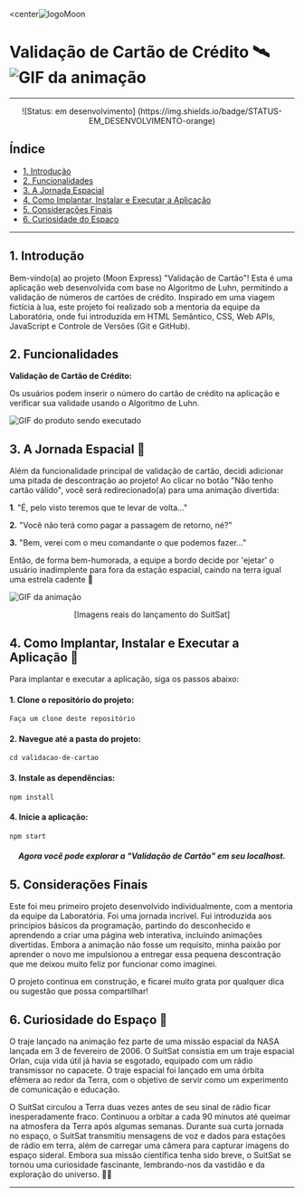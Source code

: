 
<center![logoMoon](https://github.com/karinapedra/SAP011-card-validation/assets/134289862/2a435f18-1c99-42ad-bf26-13f9c901b1c6)

# Validação de Cartão de Crédito 🛰️![GIF da animação](link_para_gif_da_animação.gif)
---
<center> ![Status: em desenvolvimento] (https://img.shields.io/badge/STATUS-EM_DESENVOLVIMENTO-orange) </center>


## Índice
* [1. Introdução](#1-introdução)
* [2. Funcionalidades](#2-funcionalidades)
* [3. A Jornada Espacial](#3-a-jornada-espacial)
* [4. Como Implantar, Instalar e Executar a Aplicação](#4-como-implantar-instalar-e-executar-a-aplicação)
* [5. Considerações Finais](#5-considerações-finais)
* [6. Curiosidade do Espaço](#6-curiosidade-do-espaço)

***

## 1. Introdução
Bem-vindo(a) ao projeto (Moon Express) "Validação de Cartão"! Esta é uma aplicação web desenvolvida com base no Algoritmo de Luhn, permitindo a validação de números de cartões de crédito. Inspirado em uma viagem fictícia à lua, este projeto foi realizado sob a mentoria da equipe da Laboratória, onde fui introduzida em HTML Semântico, CSS, Web APIs, JavaScript e Controle de Versões (Git e GitHub).

## 2. Funcionalidades

**Validação de Cartão de Crédito:** 

Os usuários podem inserir o número do cartão de crédito na aplicação e verificar sua validade usando o Algoritmo de Luhn.

![GIF do produto sendo executado](link_para_gif_do_produto.gif)

## 3. A Jornada Espacial 🚀

Além da funcionalidade principal de validação de cartão, decidi adicionar uma pitada de descontração ao projeto! Ao clicar no botão "Não tenho cartão válido", você será redirecionado(a) para uma animação divertida:


**1**. "É, pelo visto teremos que te levar de volta..."

**2.** "Você não terá como pagar a passagem de retorno, né?"

**3.** "Bem, verei com o meu comandante o que podemos fazer..."

Então, de forma bem-humorada, a equipe a bordo decide por 'ejetar' o usuário inadimplente para fora da estação espacial, caindo na terra igual uma estrela cadente 🌠

![GIF da animação](link_para_gif_da_animação.gif)

<center> [Imagens reais do lançamento do SuitSat] </center>

## 4. Como Implantar, Instalar e Executar a Aplicação 🚀

Para implantar e executar a aplicação, siga os passos abaixo:

#### **1.** Clone o repositório do projeto:
```
Faça um clone deste repositório
```

#### **2.** Navegue até a pasta do projeto:
```
cd validacao-de-cartao
```

#### **3.** Instale as dependências:
```
npm install
```

#### **4.** Inicie a aplicação:
```
npm start
```

<h5>     <center> Agora você pode explorar a "Validação de Cartão" em seu localhost.</center></h5>

## 5. Considerações Finais

Este foi meu primeiro projeto desenvolvido individualmente, com a mentoria da equipe da Laboratória. Foi uma jornada incrível. Fui introduzida aos principios básicos da programação, partindo do desconhecido e aprendendo a criar uma página web interativa, incluindo animações divertidas. Embora a animação não fosse um requisito, minha paixão por aprender o novo me impulsionou a entregar essa pequena descontração que me deixou muito feliz por funcionar como imaginei.

O projeto continua em construção, e ficarei muito grata por qualquer dica ou sugestão que possa compartilhar!

## 6. Curiosidade do Espaço 🌌

O traje lançado na animação fez parte de uma missão espacial da NASA lançada em 3 de fevereiro de 2006. O SuitSat consistia em um traje espacial Orlan, cuja vida útil já havia se esgotado, equipado com um rádio transmissor no capacete. O traje espacial foi lançado em uma órbita efêmera ao redor da Terra, com o objetivo de servir como um experimento de comunicação e educação.

O SuitSat circulou a Terra duas vezes antes de seu sinal de rádio ficar inesperadamente fraco. Continuou a orbitar a cada 90 minutos até queimar na atmosfera da Terra após algumas semanas. Durante sua curta jornada no espaço, o SuitSat transmitiu mensagens de voz e dados para estações de rádio em terra, além de carregar uma câmera para capturar imagens do espaço sideral. Embora sua missão científica tenha sido breve, o SuitSat se tornou uma curiosidade fascinante, lembrando-nos da vastidão e da exploração do universo. 🚀🌌

---



